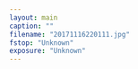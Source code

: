 ```yaml
---
layout: main
caption: ""
filename: "20171116220111.jpg"
fstop: "Unknown"
exposure: "Unknown"
---
```

